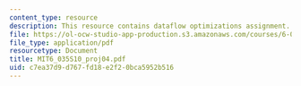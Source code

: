 ```yaml
---
content_type: resource
description: This resource contains dataflow optimizations assignment.
file: https://ol-ocw-studio-app-production.s3.amazonaws.com/courses/6-035-computer-language-engineering-spring-2010/c7ea37d9d767fd18e2f20bca5952b516_MIT6_035S10_proj04.pdf
file_type: application/pdf
resourcetype: Document
title: MIT6_035S10_proj04.pdf
uid: c7ea37d9-d767-fd18-e2f2-0bca5952b516
---
```

